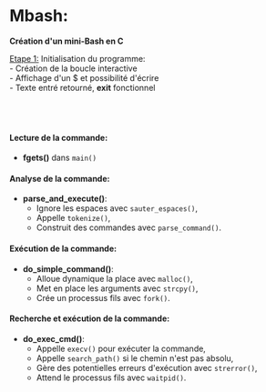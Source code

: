 # Mbash: 
**Création d'un mini-Bash en C**

<u>Etape 1:</u> 
Initialisation du programme:
</br>- Création de la boucle interactive
</br>- Affichage d'un $ et possibilité d'écrire
</br>- Texte entré retourné, **exit** fonctionnel
</br>
</br>
</br>
</br>

#### Lecture de la commande:
- **fgets()** dans `main()`

#### Analyse de la commande:
- **parse_and_execute()**:
    - Ignore les espaces avec `sauter_espaces()`,
    - Appelle `tokenize()`,
    - Construit des commandes avec `parse_command()`.

#### Exécution de la commande:
- **do_simple_command()**:
    - Alloue dynamique la place avec `malloc()`,
    - Met en place les arguments avec `strcpy()`,
    - Crée un processus fils avec `fork()`.

#### Recherche et exécution de la commande:
- **do_exec_cmd()**:
    - Appelle `execv()` pour exécuter la commande,
    - Appelle `search_path()` si le chemin n'est pas absolu,
    - Gère des potentielles erreurs d'exécution avec `strerror()`,
    - Attend le processus fils avec `waitpid()`.

